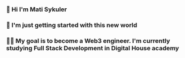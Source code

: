 ### 👋  Hi I'm Mati Sykuler
### 🤩  I'm just getting started with this new world
### 👨‍💻  My goal is to become a Web3 engineer. I'm currently studying Full Stack Development in Digital House academy

<!--
**matisyk/matisyk** is a ✨ _special_ ✨ repository because its `README.md` (this file) appears on your GitHub profile.

Here are some ideas to get you started:

- 🔭 I’m currently working on ...
- 🌱 I’m currently learning Javascript, node.js and css
- 👯 I’m looking to collaborate on ...
- 🤔 I’m looking for help with ...
- 💬 Ask me about ...
- 📫 How to reach me: ...
- 😄 Pronouns: ...
- ⚡ Fun fact: ...
-->
